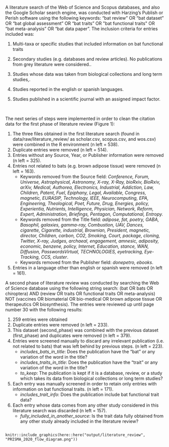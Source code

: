 A literature search of the Web of Science and Scopus databases, and also the Google Scholar search engine, was conducted with Harzing’s Publish or Perish software using the following keywords: “bat review” OR “bat dataset” OR “bat global assessment” OR “bat traits” OR "bat functional traits" OR “bat meta-analysis” OR “bat data paper”. The inclusion criteria for entries included was:

1.  Multi-taxa or specific studies that included information on bat functional traits

2.  Secondary studies (e.g. databases and review articles). No publications from grey literature were considered..

3.  Studies whose data was taken from biological collections and long term studies,.

4.  Studies reported in the english or spanish languages.

5.  Studies published in a scientific journal with an assigned impact factor.

<br>

The next series of steps were implemented in order to clean the citation data for the first phase of literature review (Figure 1):

1.  The three files obtained in the first literature search (found in data/raw/literature_review/ as scholar.csv, scopus.csv, and wos.csv) were combined in the R environment (n left = 538).
2.  Duplicate entries were removed (n left = 514).
3.  Entries without any Source, Year, or Publisher information were removed (n left = 325).
4.  Entries not related to bats (e.g. brown adipose tissue) were removed (n left = 163).
    -   Keywords removed from the Source field: *Conference, Forum, Universe, Astrophysical, Astronomy, X-ray, X-Ray, bioRxiv, BioRxiv, arXiv, Medical, Authorea, Electronics, Industrial, Addiction, Law, Children, Patent, Fuel, Epiphany, Legal, Available, Congress, magnetic, EURASIP, Technology, IEEE, Neurocomputing, EPA, Engineering, Theological, Poet, Future, Drug, Energies, policy, Experientia, Nutrients, Intelligence, Physician, Network, Reform, Expert, Administration, Briefings, Pentagon, Computational, Entropy.*
    -   Keywords removed from the Title field: *adipose, fat, poetry, GABA, Basophil, galaxies, gamma-ray, Combustion, UAV, Dances, cigarette, Cigarette, industrial, Brownian, President, magnetic, director, Children, carbon, CO2, Smoking, Court, package, cloning, Twitter, X-ray, Judges, archaeal, engagement, amnesic, adiposity, economic, benzene, policy, Internet, Education, stance, WAN, Diffusion, PasswordsVirtual, TECHNOLOGIES, eyetracking, Eye-Tracking, CCS, cluster*.
    -   Keywords removed from the Publisher field: *donepetro, ebooks*.
5.  Entries in a language other than english or spanish were removed (n left = 161).

A second phase of literature review was conducted by searching the Web of Science database using the following string search: (bat OR bats OR chiroptera) AND (review OR traits OR functional traits OR meta-analysis) NOT (vaccines OR biomaterial OR bio-medical OR brown adipose tissue OR therapeutics OR biosynthesis). The entries were reviewed up until page number 30 with the following results:

1.  259 entries were obtained
2.  Duplicate entries were removed (n left = 233).
3.  This dataset (second_phase) was combined with the previous dataset (first_phase) and duplicates were removed (n left = 379).
4.  Entries were screened manually to discard any irrelevant publication (i.e. not related to bats) that was left behind by previous steps. (n left = 223).
    -   *includes_bats_in_title*: Does the publication have the “bat” or any variation of the word in the title?
    -   *includes_traits_in_title*: Does the publication have the “trait” or any variation of the word in the title?
    -   *to_keep*: The publication is kept if it is a database, review, or a study which takes its data from biological collections or long term studies?
5.  Each entry was manually screened in order to retain only entries with information on bat functional traits. (n left = 171).
    -   *includes_trait_info*: Does the publication include bat functional trait data?
6.  Each entry whose data comes from any other study considered in this literature search was discarded (n left = 157).
    -   *fully_included_in_another_source*: Is the trait data fully obtained from any other study already included in the literature review?

```{r literature review selection process, fig.align = 'center', out.width = "100%", fig.cap = "Figure 1. PRISMA 2020 flow diagram for bat functional trait data retrieval for the creation of a Global Bat Trait Database", echo=FALSE, message=FALSE}

knitr::include_graphics(here::here("output/literature_review", "PRISMA_2020_flow_diagram.png"))

```

<br> <br>
